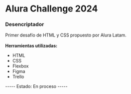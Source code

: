 <h1>Alura Challenge 2024</h1>
<h3> Desencriptador </h3>

Primer desafío de HTML y CSS propuesto por Alura Latam.<br>
<br>
<strong>Herramientas utilizadas: </strong>
- HTML
- CSS
- Flexbox
- Figma
- Trello

----- Estado: En proceso -----
